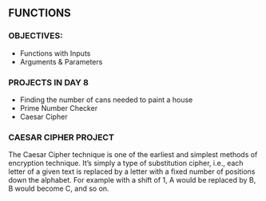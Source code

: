 ## FUNCTIONS

### OBJECTIVES:
* Functions with Inputs
* Arguments & Parameters

### PROJECTS IN DAY 8
* Finding the number of cans needed to paint a house
* Prime Number Checker
* Caesar Cipher

### CAESAR CIPHER PROJECT
The Caesar Cipher technique is one of the earliest and 
simplest methods of encryption technique. 
It’s simply a type of substitution cipher, 
i.e., each letter of a given text is replaced 
by a letter with a fixed number of positions down 
the alphabet. For example with a shift of 1,
A would be replaced by B, B would become C,
and so on.

